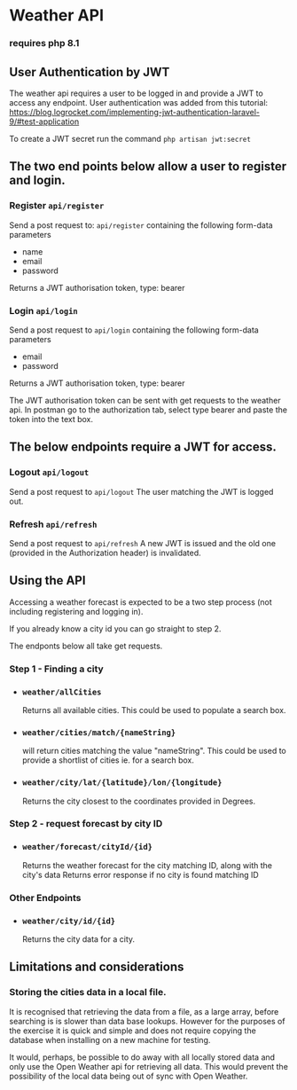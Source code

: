 # Weather API

### requires php 8.1

## User Authentication by JWT

The weather api requires a user to be logged in and provide a JWT to access any endpoint.
User authentication was added from this tutorial:
https://blog.logrocket.com/implementing-jwt-authentication-laravel-9/#test-application

To create a JWT secret run the command ```php artisan jwt:secret```

## The two end points below allow a user to register and login.

### Register ```api/register```

Send a post request to: ```api/register```
containing the following form-data parameters
 - name
 - email
 - password

Returns a JWT authorisation token, type: bearer

### Login ```api/login```

Send a post request to ```api/login```
containing the following form-data parameters
 - email
 - password

Returns a JWT authorisation token, type: bearer

The JWT authorisation token can be sent with get requests to the weather api. In postman go to the authorization tab, 
select 
type bearer and paste the token into the text box.

## The below endpoints require a JWT for access.

### Logout ```api/logout```
Send a post request to `````api/logout`````
The user matching the JWT is logged out.

### Refresh ```api/refresh```
Send a post request to ```api/refresh```
A new JWT is issued and the old one (provided in the Authorization header) is invalidated.


## Using the API
Accessing a weather forecast is expected to be a two step process (not including registering and logging in).

If you already know a city id you can go straight to step 2.

The endponts below all take get requests.

### Step 1 - Finding a city

- ### ```weather/allCities```
  Returns all available cities.
  This could be used to populate a search box.
- ### ```weather/cities/match/{nameString}```
  will return cities matching the value "nameString".
  This could be used to provide a shortlist of cities ie. for a search box.
- ### ```weather/city/lat/{latitude}/lon/{longitude}```
  Returns the city closest to the coordinates provided in Degrees.

### Step 2 - request forecast by city ID
- ### ```weather/forecast/cityId/{id}```
  Returns the weather forecast for the city matching ID, along with the city's data
  Returns error response if no city is found matching ID

### Other Endpoints
- ### ```weather/city/id/{id}```
  Returns the city data for a city.

## Limitations and considerations

### Storing the cities data in a local file.
It is recognised that retrieving the data from a file, as a large array, before searching is is slower than data base 
lookups.
However for the purposes of the exercise it is quick and simple and does not require copying the database when 
installing on a new machine for testing.

It would, perhaps, be possible to do away with all locally stored data and only use the Open Weather api for 
retrieving all data. This would prevent the possibility of the local data being out of sync with Open Weather. 
